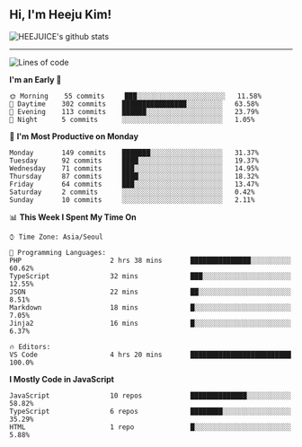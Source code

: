 ## Hi, I'm Heeju Kim!

![HEEJUICE's github stats](https://github-readme-stats.vercel.app/api?username=HEEJUICE&show_icons=true)

---
<!--START_SECTION:waka-->
![Lines of code](https://img.shields.io/badge/From%20Hello%20World%20I%27ve%20Written-11.8%20million%20lines%20of%20code-blue)

**I'm an Early 🐤** 

```text
🌞 Morning    55 commits     ███░░░░░░░░░░░░░░░░░░░░░░   11.58% 
🌆 Daytime    302 commits    ████████████████░░░░░░░░░   63.58% 
🌃 Evening    113 commits    ██████░░░░░░░░░░░░░░░░░░░   23.79% 
🌙 Night      5 commits      ░░░░░░░░░░░░░░░░░░░░░░░░░   1.05%

```
📅 **I'm Most Productive on Monday** 

```text
Monday       149 commits    ███████░░░░░░░░░░░░░░░░░░   31.37% 
Tuesday      92 commits     ████░░░░░░░░░░░░░░░░░░░░░   19.37% 
Wednesday    71 commits     ███░░░░░░░░░░░░░░░░░░░░░░   14.95% 
Thursday     87 commits     ████░░░░░░░░░░░░░░░░░░░░░   18.32% 
Friday       64 commits     ███░░░░░░░░░░░░░░░░░░░░░░   13.47% 
Saturday     2 commits      ░░░░░░░░░░░░░░░░░░░░░░░░░   0.42% 
Sunday       10 commits     ░░░░░░░░░░░░░░░░░░░░░░░░░   2.11%

```


📊 **This Week I Spent My Time On** 

```text
⌚︎ Time Zone: Asia/Seoul

💬 Programming Languages: 
PHP                      2 hrs 38 mins       ███████████████░░░░░░░░░░   60.62% 
TypeScript               32 mins             ███░░░░░░░░░░░░░░░░░░░░░░   12.55% 
JSON                     22 mins             ██░░░░░░░░░░░░░░░░░░░░░░░   8.51% 
Markdown                 18 mins             █░░░░░░░░░░░░░░░░░░░░░░░░   7.05% 
Jinja2                   16 mins             █░░░░░░░░░░░░░░░░░░░░░░░░   6.37%

🔥 Editors: 
VS Code                  4 hrs 20 mins       █████████████████████████   100.0%

```

**I Mostly Code in JavaScript** 

```text
JavaScript               10 repos            ██████████████░░░░░░░░░░░   58.82% 
TypeScript               6 repos             ████████░░░░░░░░░░░░░░░░░   35.29% 
HTML                     1 repo              █░░░░░░░░░░░░░░░░░░░░░░░░   5.88%

```



<!--END_SECTION:waka-->
